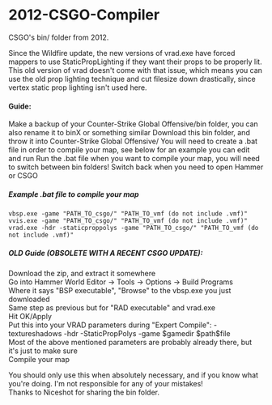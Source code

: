 # 2012-CSGO-Compiler
CSGO's bin/ folder from 2012.

Since the Wildfire update, the new versions of vrad.exe have forced mappers to use StaticPropLighting if they want their props to be properly lit.
This old version of vrad doesn't come with that issue, which means you can use the old prop lighting technique and cut filesize down drastically, since vertex static prop lighting isn't used here.
 
#### Guide:
Make a backup of your Counter-Strike Global Offensive/bin folder, you can also rename it to binX or something similar
Download this bin folder, and throw it into Counter-Strike Global Offensive/
You will need to create a .bat file in order to compile your map, see below for an example you can edit and run
Run the .bat file when you want to compile your map, you will need to switch between bin folders!
Switch back when you need to open Hammer or CSGO

##### Example .bat file to compile your map
``` cd FULL_PATH_TO_BIN_FOLDER
vbsp.exe -game "PATH_TO_csgo/" "PATH_TO_vmf (do not include .vmf)"
vvis.exe -game "PATH_TO_csgo/" "PATH_TO_vmf (do not include .vmf)"
vrad.exe -hdr -staticproppolys -game "PATH_TO_csgo/" "PATH_TO_vmf (do not include .vmf)"
```



##### OLD Guide (OBSOLETE WITH A RECENT CSGO UPDATE):  
Download the zip, and extract it somewhere  
Go into Hammer World Editor -> Tools -> Options -> Build Programs  
Where it says "BSP executable", "Browse" to the vbsp.exe you just downloaded  
Same step as previous but for "RAD executable" and vrad.exe  
Hit OK/Apply  
Put this into your VRAD parameters during "Expert Compile": -textureshadows -hdr -StaticPropPolys -game $gamedir $path\$file  
Most of the above mentioned parameters are probably already there, but it's just to make sure  
Compile your map  


You should only use this when absolutely necessary, and if you know what you're doing. I'm not responsible for any of your mistakes!  
Thanks to Niceshot for sharing the bin folder.
